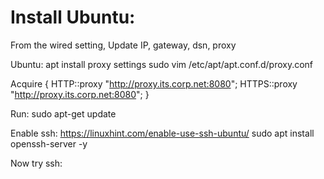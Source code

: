 # Install Ubuntu:

From the wired setting, Update IP, gateway, dsn, proxy

Ubuntu: apt install proxy settings
 sudo vim /etc/apt/apt.conf.d/proxy.conf
 
 Acquire {
    HTTP::proxy "http://proxy.its.corp.net:8080";
    HTTPS::proxy "http://proxy.its.corp.net:8080";
}

Run:
  sudo apt-get update

Enable ssh:
 https://linuxhint.com/enable-use-ssh-ubuntu/
 sudo apt install openssh-server -y


Now try ssh:
